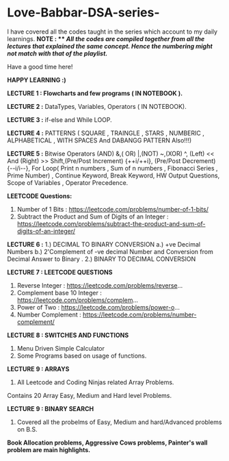 # Love-Babbar-DSA-series-

I have covered all the codes taught in the series which account to my daily learnings. 
**NOTE : ** *All the codes are compiled together from all the lectures that explained the same concept. Hence the numbering might not match with that of the playlist.***

Have a good time here! 

**HAPPY LEARNING :)**

**LECTURE 1 : Flowcharts and few programs ( IN NOTEBOOK ).**

**LECTURE 2 :** DataTypes, Variables, Operators ( IN NOTEBOOK).

**LECTURE 3 :** if-else and While LOOP.

**LECTURE 4 :** PATTERNS ( SQUARE , TRAINGLE , STARS , NUMBERIC , ALPHABETICAL , WITH SPACES And DABANGG PATTERN Also!!!)

**LECTURE 5 :** Bitwise Operators (AND) &,( OR) |,(NOT) ~,(XOR) ^, (Left) << And (Right) >> Shift,(Pre/Post Increment) {++i/++i}, (Pre/Post Decrement) {--i/i--}, For Loop( Print n numbers , Sum of n numbers , Fibonacci Series , Prime Number) , Continue Keyword, Break Keyword, HW Output Questions, Scope of Variables , Operator Precedence.

**LEETCODE Questions:** 
1. Number of 1 Bits : https://leetcode.com/problems/number-of-1-bits/
2. Subtract the Product and Sum of Digits of an Integer : https://leetcode.com/problems/subtract-the-product-and-sum-of-digits-of-an-integer/

**LECTURE 6 :** 1.) DECIMAL TO BINARY CONVERSION 
          a.)  +ve Decimal Numbers
          b.)  2'Complement of -ve decimal Number and Conversion from Decimal Answer to Binary . 
2.) BINARY TO DECIMAL CONVERSION 
          
          
**LECTURE 7 : LEETCODE QUESTIONS** 

1. Reverse Integer : https://leetcode.com/problems/reverse... 
2. Complement base 10 Integer : https://leetcode.com/problems/complem... 
3. Power of Two : https://leetcode.com/problems/power-o...  
4. Number Complement : https://leetcode.com/problems/number-complement/

**LECTURE 8 : SWITCHES AND FUNCTIONS** 

1. Menu Driven Simple Calculator 
2. Some Programs based on usage of functions.

**LECTURE 9 : ARRAYS**

1. All Leetcode and Coding Ninjas related Array Problems.

Contains 20 Array Easy, Medium and Hard level Problems.

**LECTURE 9 : BINARY SEARCH** 

1. Covered all the probelms of Easy, Medium and hard/Advanced problems on B.S.

**Book Allocation problems, Aggressive Cows problems, Painter's wall problem are main highlights.**
